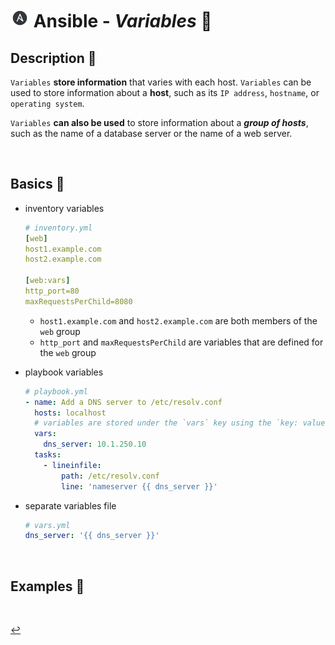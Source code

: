 # <img src="../../assets/img/ansible.png" width="30px"> **Ansible** - ***Variables*** 🔡


## **Description** 👀

`Variables` **store information** that varies with each host. `Variables` can be used to store information about a **host**, such as its `IP address`, `hostname`, or `operating system`. 

`Variables` **can also be used** to store information about a ***group of hosts***, such as the name of a database server or the name of a web server. 


<br />

## **Basics** 📝

* inventory variables

    ```yaml
    # inventory.yml
    [web]
    host1.example.com
    host2.example.com

    [web:vars]
    http_port=80
    maxRequestsPerChild=8080
    ```

    * `host1.example.com` and `host2.example.com` are both members of the `web` group
    * `http_port` and `maxRequestsPerChild` are variables that are defined for the `web` group

* playbook variables

    ```yaml
    # playbook.yml
    - name: Add a DNS server to /etc/resolv.conf 
      hosts: localhost
      # variables are stored under the `vars` key using the `key: value` format
      vars:
        dns_server: 10.1.250.10
      tasks:
        - lineinfile: 
            path: /etc/resolv.conf
            line: 'nameserver {{ dns_server }}'
    ```

* separate variables file

    ```yaml
    # vars.yml
    dns_server: '{{ dns_server }}'

    ```





<br />


## **Examples** 🧩

<br />

[↩️](../README.md)
